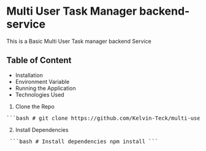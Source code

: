 # Multi User Task Manager backend-service

This is a Basic Multi User Task manager backend Service

## Table of Content

- Installation
- Environment Variable
- Running the Application
- Technologies Used

1. Clone the Repo

<pre>```bash # git clone https://github.com/Kelvin-Teck/multi-user-task-manager.git ```</pre>

2. Install Dependencies

<pre> ```bash # Install dependencies npm install ``` </pre>
